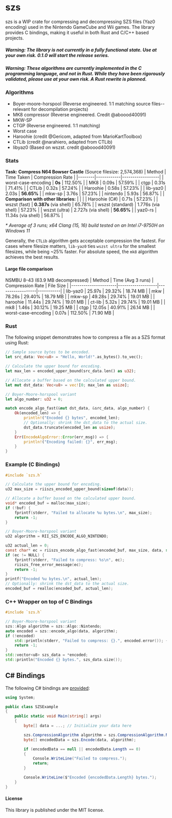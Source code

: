 # szs
szs is a WIP crate for compressing and decompressing SZS files (Yaz0 encoding) used in the Nintendo GameCube and Wii games. The library provides C bindings, making it useful in both Rust and C/C++ based projects.

##### Warning: The library is not currently in a fully functional state. Use at your own risk. 0.1.0 will start the release series.
##### Warning: These algorithms are currently implemented in **the C programming language**, and not in Rust. While they have been rigorously validated, please use at your own risk. A Rust rewrite is planned.

### Algorithms
- Boyer-moore-horspool (Reverse engineered. 1:1 matching source files--relevant for decompilation projects)
- MK8 compressor (Reverse engineered. Credit @aboood40091)
- MKW-SP
- CTGP (Reverse engineered. 1:1 matching)
- Worst case
- Haroohie (credit @Gericom, adapted from MarioKartToolbox)
- CTLib (credit @narahiero, adapted from CTLib)
- libyaz0 (Based on wszst. credit @aboood40091)

### Stats
**Task: Compress N64 Bowser Castle** (Source filesize: 2,574,368)
| Method | Time Taken | Compression Rate |
|--------|------------|------------------|
| worst-case-encoding | **0s** | 112.50% |
| MK8  | 0.09s | 57.59% |
| ctgp | 0.31s | 71.41% |
| CTLib | 0.32s | 57.24% |
| Haroohie | 0.58s | 57.23% |
| lib-yaz0 | 2.03s | **56.65%** |
| mkw-sp | 3.76s | 57.23% |
| nintendo | 5.93s | 56.87% |
| **Comparison with other libraries:** | | |
| Haroohie (C#) | 0.71s | 57.23% |
| wszst (fast) | **0.387s** (via shell) | 65.78% |
| wszst (standard) | 1.776s (via shell) | 57.23% |
| wszst (ultra) | 2.727s (via shell) | **56.65%** |
| yaz0-rs | 11.34s (via shell) | 56.87% |

*\* Average of 3 runs; x64 Clang (15, 16) build tested on an Intel i7-9750H on Windows 11*

Generally, the `CTLib` algorithm gets acceptable compression the fastest. For cases where filesize matters, `lib-yaz0` ties `wszst ultra` for the smallest filesizes, while being ~25% faster. For absolute speed, the `mk8` algorithm achieves the best results.

#### Large file comparison
NSMBU 8-43 (63.9 MB decompressed)
| Method               | Time (Avg 3 runs) | Compression Rate | File Size |
|----------------------|-------------------|------------------|-----------|
| lib-yaz0             |            25.97s |           29.32% |  18.74 MB |
| mkw                  |            78.26s |           29.40% |  18.79 MB |
| mkw-sp               |            49.28s |           29.74% |  19.01 MB |
| haroohie             |            11.44s |           29.74% |  19.01 MB |
| ct-lib               |             5.32s |           29.74% |  19.01 MB |
| mk8                  |             1.46s |           30.12% |  19.25 MB |
| ctgp                 |            12.05s |           40.91% |  26.14 MB |
| worst-case-encoding  |             0.07s |          112.50% |  71.90 MB |

### Rust
The following snippet demonstrates how to compress a file as a SZS format using Rust:

```rs
// Sample source bytes to be encoded.
let src_data: Vec<u8> = "Hello, World!".as_bytes().to_vec();

// Calculate the upper bound for encoding.
let max_len = encoded_upper_bound(src_data.len() as u32);

// Allocate a buffer based on the calculated upper bound.
let mut dst_data: Vec<u8> = vec![0; max_len as usize];

// Boyer-Moore-horspool variant
let algo_number: u32 = 0;

match encode_algo_fast(&mut dst_data, &src_data, algo_number) {
    Ok(encoded_len) => {
        println!("Encoded {} bytes", encoded_len);
        // Optionally: shrink the dst_data to the actual size.
        dst_data.truncate(encoded_len as usize);
    }
    Err(EncodeAlgoError::Error(err_msg)) => {
        println!("Encoding failed: {}", err_msg);
    }
}
```

### Example (C Bindings)
```c
#include `szs.h`

// Calculate the upper bound for encoding.
u32 max_size = riiszs_encoded_upper_bound(sizeof(data));

// Allocate a buffer based on the calculated upper bound.
void* encoded_buf = malloc(max_size);
if (!buf) {
	fprintf(stderr, "Failed to allocate %u bytes.\n", max_size);
	return -1;
}

// Boyer-Moore-horspool variant
u32 algorithm = RII_SZS_ENCODE_ALGO_NINTENDO;

u32 actual_len = 0;
const char* ec = riiszs_encode_algo_fast(encoded_buf, max_size, data, sizeof(data), &actual_len, algorithm);
if (ec != NULL) {
	fprintf(stderr, "Failed to compress: %s\n", ec);
	riiszs_free_error_message(ec);
	return -1;
}
printf("Encoded %u bytes.\n", actual_len);
// Optionally: shrink the dst_data to the actual size.
encoded_buf = realloc(encoded_buf, actual_len);
```

### C++ Wrapper on top of C Bindings
```cpp
#include `szs.h`

// Boyer-Moore-horspool variant
szs::Algo algorithm = szs::Algo::Nintendo;
auto encoded = szs::encode_algo(data, algorithm);
if (!encoded)
	std::println(stderr, "Failed to compress: {}.", encoded.error()); {
	return -1;
}
std::vector<u8> szs_data = *encoded;
std::println("Encoded {} bytes.", szs_data.size());
```

## C# Bindings
The following C# bindings are [provided](https://github.com/riidefi/RiiStudio/tree/master/source/szs/c%23):
```cs
using System;

public class SZSExample
{
    public static void Main(string[] args)
    {
        byte[] data = ...; // Initialize your data here

        szs.CompressionAlgorithm algorithm = szs.CompressionAlgorithm.Nintendo;
        byte[] encodedData = szs.Encode(data, algorithm);

        if (encodedData == null || encodedData.Length == 0)
        {
            Console.WriteLine("Failed to compress.");
            return;
        }

        Console.WriteLine($"Encoded {encodedData.Length} bytes.");
    }
}
```

#### License
This library is published under the MIT license.
